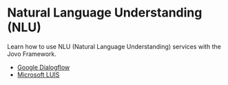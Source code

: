 # Natural Language Understanding (NLU)

Learn how to use NLU (Natural Language Understanding) services with the Jovo Framework.

- [Google Dialogflow](./dialogflow-nlu.md './nlu/google-dialogflow')
- [Microsoft LUIS](./luis-nlu.md './nlu/microsoft-luis')

<!--[metadata]: {"description": "Learn how to use NLU (Natural Language Understanding) services with the Jovo Framework.",
"route": "nlu" }-->
